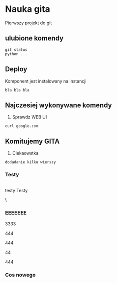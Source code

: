 # Nauka gita

Pierwszy projekt do git

## ulubione komendy

    git status
    python ...
## Deploy

Komponent jest instalowany na instancji

```
bla bla bla
```

## Najczesiej wykonywane komendy

1. Sprawdz WEB UI

```
curl google.com
```

## Komitujemy GITA

1. Ciekaowstka
```
dodadanie kilku wierszy
```
### Testy
\
testy Testy

\


### EEEEEEE

3333

444

444


44

444




###  Cos nowego

```cos zupelnie nowego
```
